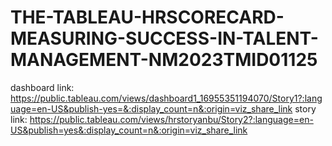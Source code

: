 # THE-TABLEAU-HRSCORECARD-MEASURING-SUCCESS-IN-TALENT-MANAGEMENT-NM2023TMID01125
dashboard link: https://public.tableau.com/views/dashboard1_16955351194070/Story1?:language=en-US&publish-yes=&:display_count=n&:origin=viz_share_link
story link: https://public.tableau.com/views/hrstoryanbu/Story2?:language=en-US&publish=yes&:display_count=n&:origin=viz_share_link
